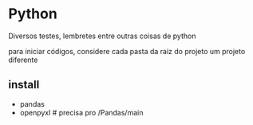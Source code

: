 # Python
Diversos testes, lembretes entre outras coisas de python

para iniciar códigos, considere cada pasta da raiz do projeto um projeto diferente 
## install
- pandas 
- openpyxl # precisa pro /Pandas/main
